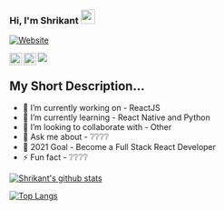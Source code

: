 ### Hi, I'm Shrikant <img src="https://media.giphy.com/media/hvRJCLFzcasrR4ia7z/giphy.gif" width="25px">
[![Website](https://img.shields.io/badge/Text-Text-green?style=flat-square)](https://www.linkedin.com/in/programmershri/)

<!-- Social Links -->

<a href="https://twitter.com/programmershri">
  <img align="left" alt="Shrikant's | Twitter" width="22px" src="https://raw.githubusercontent.com/peterthehan/peterthehan/master/assets/twitter.svg" />
</a>
<a href="https://www.linkedin.com/in/programmershri/">
  <img align="left" alt="Shrikant's LinkedIN" width="22px" src="https://raw.githubusercontent.com/peterthehan/peterthehan/master/assets/linkedin.svg" />
</a>

<!-- Social Links -->

![](https://visitor-badge.glitch.me/badge?page_id=ProgrammerShri)

## My Short Description...
- 🔭 I’m currently working on - ReactJS
- 🌱 I’m currently learning - React Native and Python
- 👯 I’m looking to collaborate with - Other 
- 💬 Ask me about - ❔❔❔❔
- 🥅 2021 Goal - Become a Full Stack React Developer
- ⚡ Fun fact - ❔❔❔❔

<!-- ❔❔❔❔ means username in below README.md -->
<!-- Also feel free to update second URL to any URL -->
[![Shrikant's github stats](https://github-readme-stats.vercel.app/api?username=ProgrammerShri&count_private=true&include_all_commits=true&theme=tokyonight)](https://www.linkedin.com/in/programmershri/)


[![Top Langs](https://github-readme-stats.vercel.app/api/top-langs/?username=ProgrammerShri&layout=compact)](https://github.com/anuraghazra/github-readme-stats)


<!--
## Connect with me:
[<img align="left" alt="codeSTACKr.com" width="22px" src="https://raw.githubusercontent.com/iconic/open-iconic/master/svg/globe.svg" />][website]
[<img align="left" alt="codeSTACKr | Twitter" width="22px" src="https://cdn.jsdelivr.net/npm/simple-icons@v3/icons/twitter.svg" />][twitter]
[<img align="left" alt="codeSTACKr | LinkedIn" width="22px" src="https://cdn.jsdelivr.net/npm/simple-icons@v3/icons/linkedin.svg" />][linkedin]
<br />
-->
<!-- Optional if you have blogs -->
<!-- ## Latest blog posts: -->
<!-- BLOG-POST-LIST:START -->
<!-- BLOG-POST-LIST:END -->


<!-- [![willianrod's wakatime stats](https://github-readme-stats.vercel.app/api/wakatime?username=ProgrammerShri)](https://github.com/ProgrammerShri/github-readme-stats) -->

<!-- This section you create this variables that are used above -->
[website]: https://google.com
[twitter]: https://twitter.com/programmershri
[linkedin]: https://www.linkedin.com/in/programmershri/



